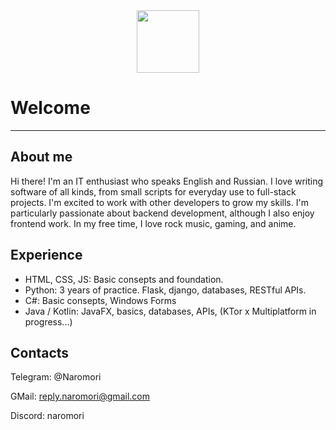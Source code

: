 <div id="header" align="center">
  <img src="https://media.giphy.com/media/M9gbBd9nbDrOTu1Mqx/giphy.gif" width="100"/>
</div>

<img src="https://komarev.com/ghpvc/?username=SolidUsr&style=flat-square&color=blue" alt=""/>

<h1> 
	Welcome
</h1>

---

## About me

Hi there! I'm an IT enthusiast who speaks English and Russian. I love writing software of all kinds, from small scripts for everyday use to full-stack projects. I'm excited to work with other developers to grow my skills. I'm particularly passionate about backend development, although I also enjoy frontend work. In my free time, I love rock music, gaming, and anime.


## Experience

- HTML, CSS, JS: Basic consepts and foundation.
- Python: 3 years of practice. Flask, django, databases, RESTful APIs.
- C#: Basic consepts, Windows Forms
- Java / Kotlin: JavaFX, basics, databases, APIs, (KTor x Multiplatform in progress...)

## Contacts

Telegram: @Naromori

GMail: reply.naromori@gmail.com

Discord: naromori

